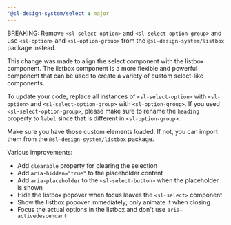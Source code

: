 ```yaml
---
'@sl-design-system/select': major
---
```


BREAKING: Remove `<sl-select-option>` and `<sl-select-option-group>` and use `<sl-option>` and `<sl-option-group>` from the `@sl-design-system/listbox` package instead.

This change was made to align the select component with the listbox component. The listbox component is a more flexible and powerful component that can be used to create a variety of custom select-like components.

To update your code, replace all instances of `<sl-select-option>` with `<sl-option>` and `<sl-select-option-group>` with `<sl-option-group>`. If you used `<sl-select-option-group>`, please make sure to rename the `heading` property to `label` since that is different in `<sl-option-group>`.

Make sure you have those custom elements loaded. If not, you can import them from the `@sl-design-system/listbox` package.

Various improvements:
- Add `clearable` property for clearing the selection
- Add `aria-hidden="true"` to the placeholder content
- Add `aria-placeholder` to the `<sl-select-button>` when the placeholder is shown
- Hide the listbox popover when focus leaves the `<sl-select>` component
- Show the listbox popover immediately; only animate it when closing
- Focus the actual options in the listbox and don't use `aria-activedescendant`
